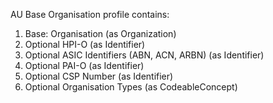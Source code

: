 AU Base Organisation profile contains:

1. Base: Organisation (as Organization)
1. Optional HPI-O (as Identifier)
1. Optional ASIC Identifiers (ABN, ACN, ARBN) (as Identifier)
1. Optional PAI-O (as Identifier)
1. Optional CSP Number (as Identifier)
1. Optional Organisation Types (as CodeableConcept)
